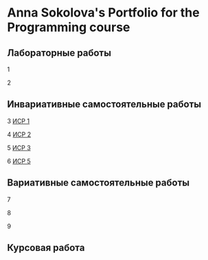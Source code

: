 # Anna Sokolova's Portfolio for the Programming course

## Лабораторные работы
1 []()

2 []()

## Инвариативные самостоятельные работы

3 [ИСР 1]()

4 [ИСР 2]()

5 [ИСР 3]()

6 [ИСР 5]()

## Вариативные самостоятельные работы

7 []()

8 []()

9 []()

## Курсовая работа


